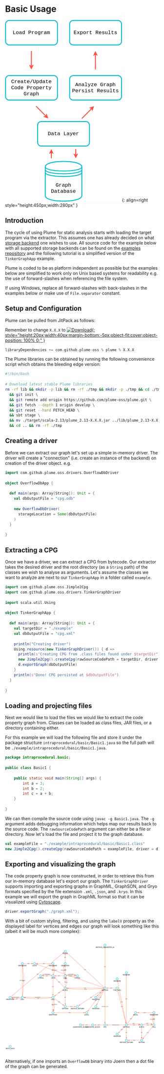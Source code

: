 # Basic Usage

![Basic Process](../assets/images/getting-started/basic-process.png){: align=right style="height:450px;width:280px" }

## Introduction

The cycle of using Plume for static analysis starts with loading the target program via the
extractor. This assumes one has already decided on what [storage
backend](../storage-backends/introduction.md) one wishes to use. All source code for the example
below with all supported storage backends can be found on the [examples
repository](https://github.com/plume-oss/plume-examples) and the following tutorial is a simplified
version of the `TinkerGraphApp` example. 

Plume is coded to be as platform independent as possible but the examples below are simplified to
work only on Unix based systems for readability e.g. the use of forward-slashes when referencing the
file system. 

If using Windows, replace all forward-slashes with back-slashes in the examples below or make use of
`File.separator` constant.

## Setup and Configuration

Plume can be pulled from JitPack as follows:

Remember to change `X.X.X` to [![Download](https://jitpack.io/v/plume-oss/plume.svg){: style="height:20px;width:40px;margin-bottom:-5px;object-fit:cover;object-position: 100% 0;" }](https://jitpack.io/#plume-oss/plume)

```sbt
libraryDependencies += com.github.plume-oss % plume % X.X.X
```

The Plume libraries can be obtained by running the following convenience script which obtains the
bleeding edge version:

```bash
#!/bin/bash

# Download latest stable Plume libraries
rm -rf lib && mkdir -p lib && rm -rf ./tmp && mkdir -p ./tmp && cd ./tmp \
  && git init \
  && git remote add origin https://github.com/plume-oss/plume.git \
  && git fetch --depth 1 origin develop \
  && git reset --hard FETCH_HEAD \
  && sbt stage \
  && mv ./target/scala-2.13/plume_2.13-X.X.X.jar ../lib/plume_2.13-X.X.X.jar \
  && cd .. && rm -rf ./tmp
```

## Creating a driver

Before we can extract our graph let's set up a simple in-memory driver. The driver will create a
"connection" (i.e. create an instance of the backend) on creation of the driver object. e.g.

```scala
import com.github.plume.oss.drivers.OverflowDbDriver

object OverflowDbApp {

  def main(args: Array[String]): Unit = {
    val dbOutputFile = "cpg.odb"

    new OverflowDbDriver(
      storageLocation = Some(dbOutputFile)
    )
  }

}
```

## Extracting a CPG

Once we have a driver, we can extract a CPG from bytecode. Our extractor takes the desired driver
and the root directory (as a `String` path) of the classes we wish to analyse as arguments. Let's
assume the classes we want to analyze are next to our `TinkerGraphApp` in a folder called `example`.

```scala
import com.github.plume.oss.Jimple2Cpg
import com.github.plume.oss.drivers.TinkerGraphDriver

import scala.util.Using

object TinkerGraphApp {

  def main(args: Array[String]): Unit = {
    val targetDir = "./example"
    val dbOutputFile = "cpg.xml"

    println("Creating driver")
    Using.resource(new TinkerGraphDriver()) { d =>
      println(s"Creating CPG from .class files found under $targetDir")
      new Jimple2Cpg().createCpg(rawSourceCodePath = targetDir, driver = d)
      d.exportGraph(dbOutputFile)
    }
    println(s"Done! CPG persisted at $dbOutputFile")
  }

}
```

## Loading and projecting files

Next we would like to load the files we would like to extract the code property graph from. Classes
can be loaded as class files, JAR files, or a directory containing either.

For this example we will load the following file and store it under the package structure
`intraprocedural/basic/Basic1.java` so the full path will be
`./example/intraprocedural/basic/Basic1.java`.

```java
package intraprocedural.basic;

public class Basic1 {

    public static void main(String[] args) {
        int a = 3;
        int b = 2;
        int c = a + b;
    }

}
```

We can then compile the source code using `javac -g Basic1.java`. The `-g` argument adds debugging
information which helps map our results back to the source code. The `rawSourceCodePath` argument
can either be a file or directory. Now let's load the file and project it to the graph database.

```scala
val exampleFile = "./example/intraprocedural/basic/Basic1.class"
new Jimple2Cpg().createCpg(rawSourceCodePath = exampleFile, driver = d)
```

## Exporting and visualizing the graph

The code property graph is now constructed, in order to retrieve this from our in-memory database
let's export our graph. The `TinkerGraphDriver` supports importing and exporting graphs in GraphML,
GraphSON, and Gryo formats specified by the file extension `.xml`, `.json`, and `.kryo`. In this
example we will export the graph in GraphML format so that it can be visualized using
[Cytoscape](https://cytoscape.org/).

```java
driver.exportGraph("./graph.xml");
```

With a bit of custom styling, filtering, and using the `labelV` property as the displayed label for vertices and
edges our graph will look something like this (albeit it will be much more complex):

![Basic Graph](../assets/images/getting-started/basic-graph.png)

Alternatively, if one imports an `OverflowDB` binary into Joern then a dot file of the graph can
be generated.
